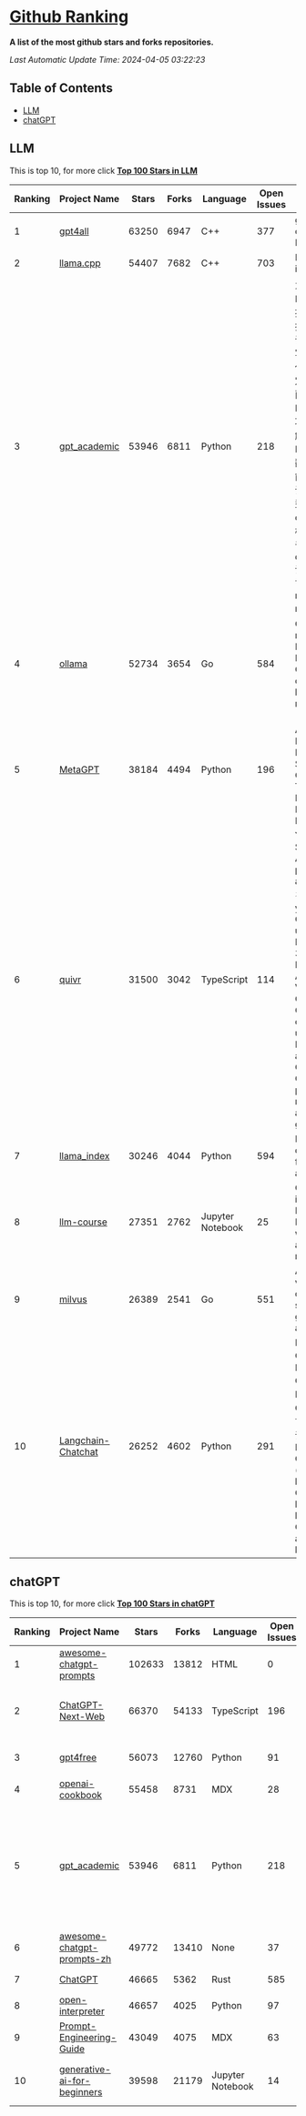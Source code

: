 [Github Ranking](./README.md)
==========

**A list of the most github stars and forks repositories.**

*Last Automatic Update Time: 2024-04-05 03:22:23*

## Table of Contents
 * [LLM](#LLM)
 * [chatGPT](#chatGPT)

## LLM

This is top 10, for more click **[Top 100 Stars in LLM](Top100/LLM.md)**

| Ranking | Project Name | Stars | Forks | Language | Open Issues | Description | Last Commit |
| ------- | ------------ | ----- | ----- | -------- | ----------- | ----------- | ----------- |
| 1 | [gpt4all](https://github.com/nomic-ai/gpt4all) | 63250 | 6947 | C++ | 377 | gpt4all: run open-source LLMs anywhere | 2024-04-05T02:46:01Z |
| 2 | [llama.cpp](https://github.com/ggerganov/llama.cpp) | 54407 | 7682 | C++ | 703 | LLM inference in C/C++ | 2024-04-05T02:16:21Z |
| 3 | [gpt_academic](https://github.com/binary-husky/gpt_academic) | 53946 | 6811 | Python | 218 | 为GPT/GLM等LLM大语言模型提供实用化交互接口，特别优化论文阅读/润色/写作体验，模块化设计，支持自定义快捷按钮&函数插件，支持Python和C++等项目剖析&自译解功能，PDF/LaTex论文翻译&总结功能，支持并行问询多种LLM模型，支持chatglm3等本地模型。接入通义千问, deepseekcoder, 讯飞星火, 文心一言, llama2, rwkv, claude2, moss等。 | 2024-04-04T11:54:32Z |
| 4 | [ollama](https://github.com/ollama/ollama) | 52734 | 3654 | Go | 584 | Get up and running with Llama 2, Mistral, Gemma, and other large language models. | 2024-04-05T02:30:45Z |
| 5 | [MetaGPT](https://github.com/geekan/MetaGPT) | 38184 | 4494 | Python | 196 | 🌟 The Multi-Agent Framework: First AI Software Company, Towards Natural Language Programming | 2024-04-04T13:31:41Z |
| 6 | [quivr](https://github.com/QuivrHQ/quivr) | 31500 | 3042 | TypeScript | 114 | Your GenAI Second Brain 🧠  A personal productivity assistant (RAG) ⚡️🤖 Chat with your docs (PDF, CSV, ...)  & apps using Langchain, GPT 3.5 / 4 turbo, Private, Anthropic, VertexAI, Ollama, LLMs, Groq  that you can share with users !  Local & Private alternative to OpenAI GPTs & ChatGPT powered by retrieval-augmented generation. | 2024-04-04T22:58:51Z |
| 7 | [llama_index](https://github.com/run-llama/llama_index) | 30246 | 4044 | Python | 594 | LlamaIndex is a data framework for your LLM applications | 2024-04-05T00:38:54Z |
| 8 | [llm-course](https://github.com/mlabonne/llm-course) | 27351 | 2762 | Jupyter Notebook | 25 | Course to get into Large Language Models (LLMs) with roadmaps and Colab notebooks. | 2024-04-03T19:04:02Z |
| 9 | [milvus](https://github.com/milvus-io/milvus) | 26389 | 2541 | Go | 551 | A cloud-native vector database, storage for next generation AI applications | 2024-04-05T02:11:16Z |
| 10 | [Langchain-Chatchat](https://github.com/chatchat-space/Langchain-Chatchat) | 26252 | 4602 | Python | 291 | Langchain-Chatchat（原Langchain-ChatGLM）基于 Langchain 与 ChatGLM 等语言模型的本地知识库问答 \| Langchain-Chatchat (formerly langchain-ChatGLM), local knowledge based LLM (like ChatGLM) QA app with langchain  | 2024-04-03T08:03:23Z |


## chatGPT

This is top 10, for more click **[Top 100 Stars in chatGPT](Top100/chatGPT.md)**

| Ranking | Project Name | Stars | Forks | Language | Open Issues | Description | Last Commit |
| ------- | ------------ | ----- | ----- | -------- | ----------- | ----------- | ----------- |
| 1 | [awesome-chatgpt-prompts](https://github.com/f/awesome-chatgpt-prompts) | 102633 | 13812 | HTML | 0 | This repo includes ChatGPT prompt curation to use ChatGPT better. | 2024-04-03T01:47:16Z |
| 2 | [ChatGPT-Next-Web](https://github.com/ChatGPTNextWeb/ChatGPT-Next-Web) | 66370 | 54133 | TypeScript | 196 | A cross-platform ChatGPT/Gemini UI (Web / PWA / Linux / Win / MacOS). 一键拥有你自己的跨平台 ChatGPT/Gemini 应用。 | 2024-04-04T03:34:04Z |
| 3 | [gpt4free](https://github.com/xtekky/gpt4free) | 56073 | 12760 | Python | 91 | The official gpt4free repository \| various collection of powerful language models | 2024-04-03T04:16:22Z |
| 4 | [openai-cookbook](https://github.com/openai/openai-cookbook) | 55458 | 8731 | MDX | 28 | Examples and guides for using the OpenAI API | 2024-04-05T01:38:03Z |
| 5 | [gpt_academic](https://github.com/binary-husky/gpt_academic) | 53946 | 6811 | Python | 218 | 为GPT/GLM等LLM大语言模型提供实用化交互接口，特别优化论文阅读/润色/写作体验，模块化设计，支持自定义快捷按钮&函数插件，支持Python和C++等项目剖析&自译解功能，PDF/LaTex论文翻译&总结功能，支持并行问询多种LLM模型，支持chatglm3等本地模型。接入通义千问, deepseekcoder, 讯飞星火, 文心一言, llama2, rwkv, claude2, moss等。 | 2024-04-04T11:54:32Z |
| 6 | [awesome-chatgpt-prompts-zh](https://github.com/PlexPt/awesome-chatgpt-prompts-zh) | 49772 | 13410 | None | 37 | ChatGPT 中文调教指南。各种场景使用指南。学习怎么让它听你的话。 | 2024-03-23T04:49:44Z |
| 7 | [ChatGPT](https://github.com/lencx/ChatGPT) | 46665 | 5362 | Rust | 585 | 🔮 ChatGPT Desktop Application (Mac, Windows and Linux) | 2024-03-11T11:13:35Z |
| 8 | [open-interpreter](https://github.com/OpenInterpreter/open-interpreter) | 46657 | 4025 | Python | 97 | A natural language interface for computers | 2024-04-04T20:23:01Z |
| 9 | [Prompt-Engineering-Guide](https://github.com/dair-ai/Prompt-Engineering-Guide) | 43049 | 4075 | MDX | 63 | 🐙 Guides, papers, lecture, notebooks and resources for prompt engineering | 2024-04-04T17:17:39Z |
| 10 | [generative-ai-for-beginners](https://github.com/microsoft/generative-ai-for-beginners) | 39598 | 21179 | Jupyter Notebook | 14 | 18 Lessons, Get Started Building with Generative AI  🔗 https://microsoft.github.io/generative-ai-for-beginners/ | 2024-04-04T13:05:54Z |


